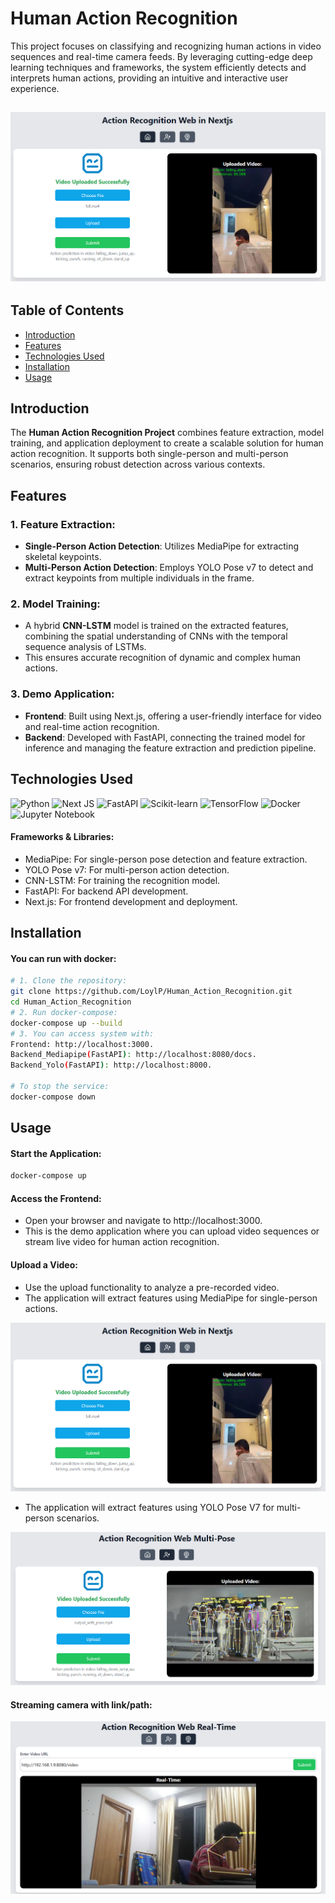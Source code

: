 # Human Action Recognition

This project focuses on classifying and recognizing human actions in video sequences and real-time camera feeds. By leveraging cutting-edge deep learning techniques and frameworks, the system efficiently detects and interprets human actions, providing an intuitive and interactive user experience.

![](/config/image/UI.png)
---

## Table of Contents

- [Introduction](#introduction)
- [Features](#features)
- [Technologies Used](#technologies-used)
- [Installation](#installation)
- [Usage](#usage)

## Introduction

The **Human Action Recognition Project** combines feature extraction, model training, and application deployment to create a scalable solution for human action recognition. It supports both single-person and multi-person scenarios, ensuring robust detection across various contexts.

## Features
### 1. Feature Extraction:

- **Single-Person Action Detection**: Utilizes MediaPipe for extracting skeletal keypoints.
- **Multi-Person Action Detection**: Employs YOLO Pose v7 to detect and extract keypoints from multiple individuals in the frame.

### 2. Model Training:
- A hybrid **CNN-LSTM** model is trained on the extracted features, combining the spatial understanding of CNNs with the temporal sequence analysis of LSTMs.
- This ensures accurate recognition of dynamic and complex human actions.
### 3. Demo Application:
- **Frontend**: Built using Next.js, offering a user-friendly interface for video and real-time action recognition.
- **Backend**: Developed with FastAPI, connecting the trained model for inference and managing the feature extraction and prediction pipeline.

## Technologies Used
![Python](https://img.shields.io/badge/python-3670A0?style=for-the-badge&logo=python&logoColor=ffdd54)
![Next JS](https://img.shields.io/badge/Next-black?style=for-the-badge&logo=next.js&logoColor=white)
![FastAPI](https://img.shields.io/badge/FastAPI-005571?style=for-the-badge&logo=fastapi)
![Scikit-learn](https://img.shields.io/badge/Scikit--learn-F7931E?style=for-the-badge&logo=scikit-learn&logoColor=white)
![TensorFlow](https://img.shields.io/badge/TensorFlow-%23FF6F00.svg?style=for-the-badge&logo=TensorFlow&logoColor=white)
![Docker](https://img.shields.io/badge/Docker-2496ED?style=for-the-badge&logo=docker&logoColor=white) 
![Jupyter Notebook](https://img.shields.io/badge/Jupyter-%23FA0F00.svg?style=for-the-badge&logo=jupyter&logoColor=white) 

#### Frameworks & Libraries:
- MediaPipe: For single-person pose detection and feature extraction.
- YOLO Pose v7: For multi-person action detection.
- CNN-LSTM: For training the recognition model.
- FastAPI: For backend API development.
- Next.js: For frontend development and deployment.

## Installation
#### You can run with docker: 
```bash
# 1. Clone the repository:
git clone https://github.com/LoylP/Human_Action_Recognition.git
cd Human_Action_Recognition
# 2. Run docker-compose:
docker-compose up --build  
# 3. You can access system with:
Frontend: http://localhost:3000.
Backend_Mediapipe(FastAPI): http://localhost:8080/docs.
Backend_Yolo(FastAPI): http://localhost:8000.

# To stop the service:
docker-compose down  
```

## Usage
#### Start the Application:
```bash
docker-compose up  
```
#### Access the Frontend:
- Open your browser and navigate to http://localhost:3000.
- This is the demo application where you can upload video sequences or stream live video for human action recognition.
#### Upload a Video:
- Use the upload functionality to analyze a pre-recorded video.
- The application will extract features using MediaPipe for single-person actions.

![](/config/image/UI.png)

- The application will extract features using YOLO Pose V7 for multi-person scenarios.

![](/config/image/Multi.png)

#### Streaming camera with link/path:

![](/config/image/camera.png)
